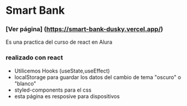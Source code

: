# Smart Bank

### [Ver página] (https://smart-bank-dusky.vercel.app/)
Es una practica del curso de react en Alura

### realizado con react
- Utilicemos Hooks (useState,useEffect)
- localStorage para guardar los datos del cambio de tema "oscuro" o "blanco"
- styled-components para el css
- esta página es resposive para dispositivos